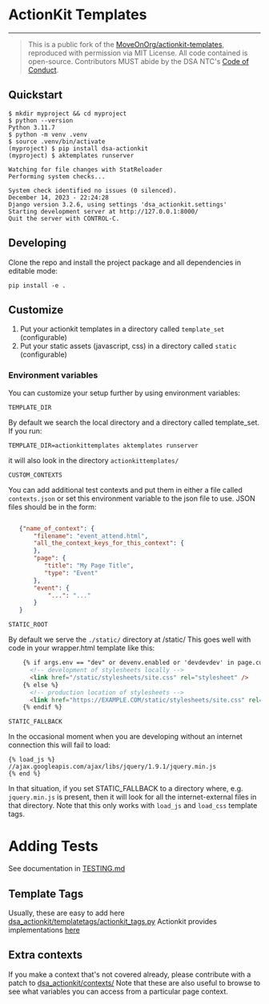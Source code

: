 # ActionKit Templates
---

> This is a public fork of the [MoveOnOrg/actionkit-templates](https://github.com/MoveOnOrg/actionkit-templates), reproduced with permission via MIT License. All code contained is open-source. Contributors MUST abide by the DSA NTC's [Code of Conduct](https://docs.google.com/document/d/12JOWHitVxx8ZR15Ea46JrD1fTpqO2xhBzag1cHRmFwE/edit?usp=sharing).


## Quickstart

```console
$ mkdir myproject && cd myproject
$ python --version
Python 3.11.7
$ python -m venv .venv
$ source .venv/bin/activate
(myproject) $ pip install dsa-actionkit
(myproject) $ aktemplates runserver

Watching for file changes with StatReloader
Performing system checks...

System check identified no issues (0 silenced).
December 14, 2023 - 22:24:28
Django version 3.2.6, using settings 'dsa_actionkit.settings'
Starting development server at http://127.0.0.1:8000/
Quit the server with CONTROL-C.
```

## Developing

Clone the repo and install the project package and all dependencies in editable mode:

  ```
  pip install -e .
  ```

## Customize

1. Put your actionkit templates in a directory called `template_set` (configurable)
2. Put your static assets (javascript, css) in a directory called `static` (configurable)

### Environment variables

You can customize your setup further by using environment variables:

`TEMPLATE_DIR`

By default we search the local directory and a directory called template_set.  If you run:

```
TEMPLATE_DIR=actionkittemplates aktemplates runserver
```

it will also look in the directory `actionkittemplates/`

`CUSTOM_CONTEXTS`

You can add additional test contexts and put them in either a file called `contexts.json` or set this environment variable to the json file to use.  JSON files should be in the form:

```json

   {"name_of_context": {
       "filename": "event_attend.html",
       "all_the_context_keys_for_this_context": {
       },
       "page": {
          "title": "My Page Title",
          "type": "Event"
       },
       "event": {
           "...": "..."
       }
   }

```

`STATIC_ROOT`

By default we serve the `./static/` directory at /static/  This goes well with code in your wrapper.html template like this:

```html
    {% if args.env == "dev" or devenv.enabled or 'devdevdev' in page.custom_fields.layout_options %}
      <!-- development of stylesheets locally -->
      <link href="/static/stylesheets/site.css" rel="stylesheet" />
    {% else %}
      <!-- production location of stylesheets -->
      <link href="https://EXAMPLE.COM/static/stylesheets/site.css" rel="stylesheet" />
    {% endif %}
```

`STATIC_FALLBACK`

In the occasional moment when you are developing without an internet connection this will fail to load:

```
{% load_js %}
//ajax.googleapis.com/ajax/libs/jquery/1.9.1/jquery.min.js
{% end %}
```

In that situation, if you set STATIC_FALLBACK to a directory where, e.g. `jquery.min.js` is present, then it will look for all the internet-external files in that directory. Note that this only works with `load_js` and `load_css` template tags.

Adding Tests
============

See documentation in [TESTING.md](./TESTING.md)

Template Tags
-------------

Usually, these are easy to add here [dsa_actionkit/templatetags/actionkit_tags.py](https://github.com/dsa-ntc/actionkit-templates/blob/master/dsa_actionkit/templatetags/actionkit_tags.py) Actionkit provides implementations [here](https://roboticdogs.actionkit.com/docs/manual/guide/customtags.html)

Extra contexts
--------------

If you make a context that's not covered already, please contribute with a patch to
[dsa_actionkit/contexts/](https://github.com/dsa-ntc/actionkit-templates/tree/master/dsa_actionkit/contexts) Note that these are also useful to browse to see
what variables you can access from a particular page context.
